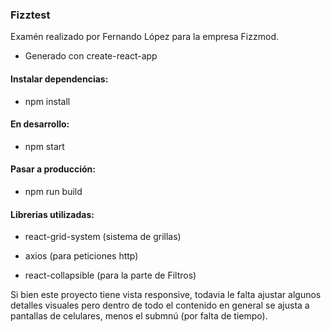 ### Fizztest

Examén realizado por Fernando López para la empresa Fizzmod.

- Generado con create-react-app

#### Instalar dependencias:

- npm install

#### En desarrollo:

- npm start

#### Pasar a producción:

- npm run build


#### Librerias utilizadas:

- react-grid-system (sistema de grillas)

- axios (para peticiones http)

- react-collapsible (para la parte de Filtros)

Si bien este proyecto tiene vista responsive, todavia le falta ajustar algunos detalles visuales pero dentro de todo el contenido en general se ajusta a pantallas de celulares, menos el submnú (por falta de tiempo).